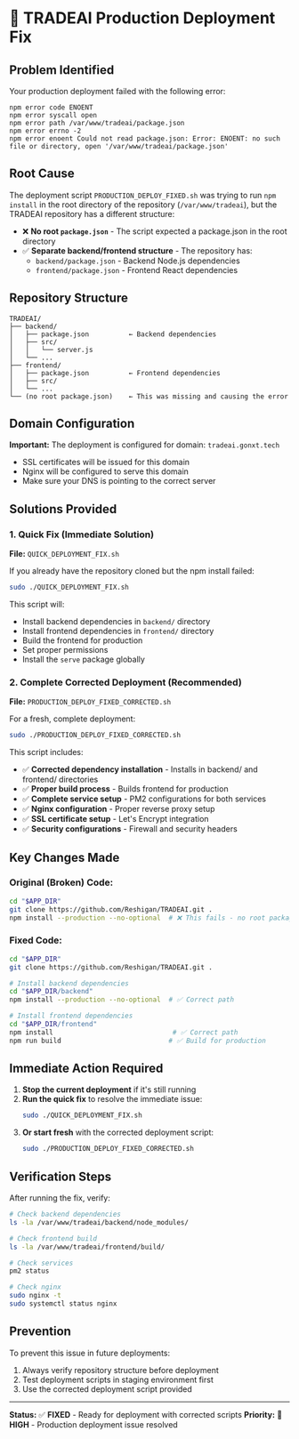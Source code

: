 # 🔧 TRADEAI Production Deployment Fix

## Problem Identified

Your production deployment failed with the following error:
```
npm error code ENOENT
npm error syscall open
npm error path /var/www/tradeai/package.json
npm error errno -2
npm error enoent Could not read package.json: Error: ENOENT: no such file or directory, open '/var/www/tradeai/package.json'
```

## Root Cause

The deployment script `PRODUCTION_DEPLOY_FIXED.sh` was trying to run `npm install` in the root directory of the repository (`/var/www/tradeai`), but the TRADEAI repository has a different structure:

- ❌ **No root `package.json`** - The script expected a package.json in the root directory
- ✅ **Separate backend/frontend structure** - The repository has:
  - `backend/package.json` - Backend Node.js dependencies
  - `frontend/package.json` - Frontend React dependencies

## Repository Structure
```
TRADEAI/
├── backend/
│   ├── package.json          ← Backend dependencies
│   ├── src/
│   │   └── server.js
│   └── ...
├── frontend/
│   ├── package.json          ← Frontend dependencies
│   ├── src/
│   └── ...
└── (no root package.json)    ← This was missing and causing the error
```

## Domain Configuration
**Important:** The deployment is configured for domain: `tradeai.gonxt.tech`
- SSL certificates will be issued for this domain
- Nginx will be configured to serve this domain
- Make sure your DNS is pointing to the correct server

## Solutions Provided

### 1. Quick Fix (Immediate Solution)
**File:** `QUICK_DEPLOYMENT_FIX.sh`

If you already have the repository cloned but the npm install failed:
```bash
sudo ./QUICK_DEPLOYMENT_FIX.sh
```

This script will:
- Install backend dependencies in `backend/` directory
- Install frontend dependencies in `frontend/` directory  
- Build the frontend for production
- Set proper permissions
- Install the `serve` package globally

### 2. Complete Corrected Deployment (Recommended)
**File:** `PRODUCTION_DEPLOY_FIXED_CORRECTED.sh`

For a fresh, complete deployment:
```bash
sudo ./PRODUCTION_DEPLOY_FIXED_CORRECTED.sh
```

This script includes:
- ✅ **Corrected dependency installation** - Installs in backend/ and frontend/ directories
- ✅ **Proper build process** - Builds frontend for production
- ✅ **Complete service setup** - PM2 configurations for both services
- ✅ **Nginx configuration** - Proper reverse proxy setup
- ✅ **SSL certificate setup** - Let's Encrypt integration
- ✅ **Security configurations** - Firewall and security headers

## Key Changes Made

### Original (Broken) Code:
```bash
cd "$APP_DIR"
git clone https://github.com/Reshigan/TRADEAI.git .
npm install --production --no-optional  # ❌ This fails - no root package.json
```

### Fixed Code:
```bash
cd "$APP_DIR"
git clone https://github.com/Reshigan/TRADEAI.git .

# Install backend dependencies
cd "$APP_DIR/backend"
npm install --production --no-optional  # ✅ Correct path

# Install frontend dependencies  
cd "$APP_DIR/frontend"
npm install                              # ✅ Correct path
npm run build                           # ✅ Build for production
```

## Immediate Action Required

1. **Stop the current deployment** if it's still running
2. **Run the quick fix** to resolve the immediate issue:
   ```bash
   sudo ./QUICK_DEPLOYMENT_FIX.sh
   ```
3. **Or start fresh** with the corrected deployment script:
   ```bash
   sudo ./PRODUCTION_DEPLOY_FIXED_CORRECTED.sh
   ```

## Verification Steps

After running the fix, verify:
```bash
# Check backend dependencies
ls -la /var/www/tradeai/backend/node_modules/

# Check frontend build
ls -la /var/www/tradeai/frontend/build/

# Check services
pm2 status

# Check nginx
sudo nginx -t
sudo systemctl status nginx
```

## Prevention

To prevent this issue in future deployments:
1. Always verify repository structure before deployment
2. Test deployment scripts in staging environment first
3. Use the corrected deployment script provided

---

**Status:** ✅ **FIXED** - Ready for deployment with corrected scripts
**Priority:** 🔴 **HIGH** - Production deployment issue resolved